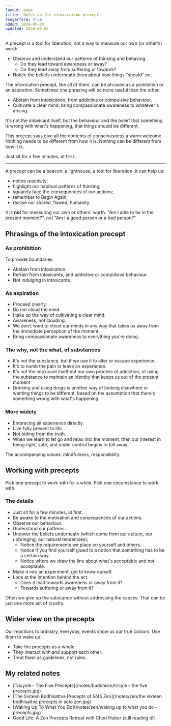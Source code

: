 ```yaml
---
layout: page
title:  Notes on the intoxication precept
longerform: true
added: 2024-05-03
updated: 2024-05-05
---
```


A precept is a tool for liberation, not a way to measure our own (or other's) worth.

- Observe and understand our patterns of thinking and behaving.
    - Do they lead toward awareness or away?
    - Do they lead away from suffering or towards?
- Notice the beliefs underneath them about how things "should" be.

The intoxication precept, like all of them, can be phrased as a prohibition or an aspiration. Sometimes one phrasing will be more useful than the other. 

- Abstain from intoxication, from addictive or compulsive behaviour.
- Cultivate a clear mind, bring compassionate awareness to whatever's arising.

It's not the intoxicant itself, but the behaviour and the belief that something is wrong with what's happening, that things should be different.

This precept says give all the contents of consciousness a warm welcome. Nothing needs to be different from how it is. Nothing can be different from how it is.

Just sit for a few minutes, at first.

---

A precept can be a beacon, a lighthouse, a tool for liberation. It can help us:
- notice reactivity;
- highlight our habitual patterns of thinking;
- squarely face the consequences of our actions;
- remember to Begin Again;
- realise our shared, flawed, humanity.

It is **not** for measuring our own or others' worth. "Am I able to be in the present moment?", not "Am I a good person or a bad person?"

## Phrasings of the intoxication precept

### As prohibition

To provide boundaries.

- Abstain from intoxication.
- Refrain from intoxicants, and addictive or compulsive behaviour.
- Not indulging in intoxicants.

### As aspiration

- Proceed clearly.
- Do not cloud the mind.
- I take up the way of cultivating a clear mind.
- Awareness, not clouding.
- We don't want to cloud our minds in any way that takes us away from the immediate perception of the moment.
- Bring compassionate awareness to everything you're doing.

### The why, not the what, of substances

- It's not the substance, but if we use it to alter or escape experience. 
- It's to numb the pain or leave an experience.
- It's not the intoxicant itself but our own process of addiction, of using the substance to maintain an identity that keeps us out of the present moment
- Drinking and using drugs is another way of looking elsewhere or wanting things to be different, based on the assumption that there's something wrong with what's happening

### More widely

- Embracing all experience directly.
- Live fully present to life.
- Not hiding from the truth.
- When we learn to let go and relax into the moment, then our interest in being right, safe, and under control begins to fall away.

The accompanying values: mindfulness, responsibility.

## Working with precepts

Pick one precept to work with for a while. Pick one circumstance to work with.

### The details

- Just sit for a few minutes, at first.
- Be awake to the motivation and consequences of our actions.
- Observe our behaviour.
- Understand our patterns.
- Uncover the beliefs underneath (which come from our culture, our upbringing, our natural tendencies);
    - Notice the requirements we place on yourself and others.
    - Notice if you find yourself glued to a notion that something has to be a certain way.
    - Notice where we draw the line about what's acceptable and not acceptable.
- Make it into an experiment, get to know ourself.
- Look at the intention behind the act
    - Does it lead towards awareness or away from it?
    - Towards suffering or away from it?

Often we give up the substance without addressing the causes. That can be just one more act of cruelty.

## Wider view on the precepts

Our reactions to ordinary, everyday, events show us our true colours. Use them to wake up.

- Take the precepts as a whole.
- They interact with and support each other.
- Treat them as guidelines, not rules.

## My related notes

- [Tricycle - The Five Precepts](/notes/buddhism/tricyle - the five precepts.jpg)
- [The Sixteen Bodhisattva Precepts of Sōtō Zen](/notes/zen/the sixteen bodhisattva precepts in soto zen.jpg)
- [Waking Up To What You Do](/notes/zen/waking up to what you do - precepts.jpg)
- Good Life: A Zen Precepts Retreat with Cheri Huber (still reading it!)
